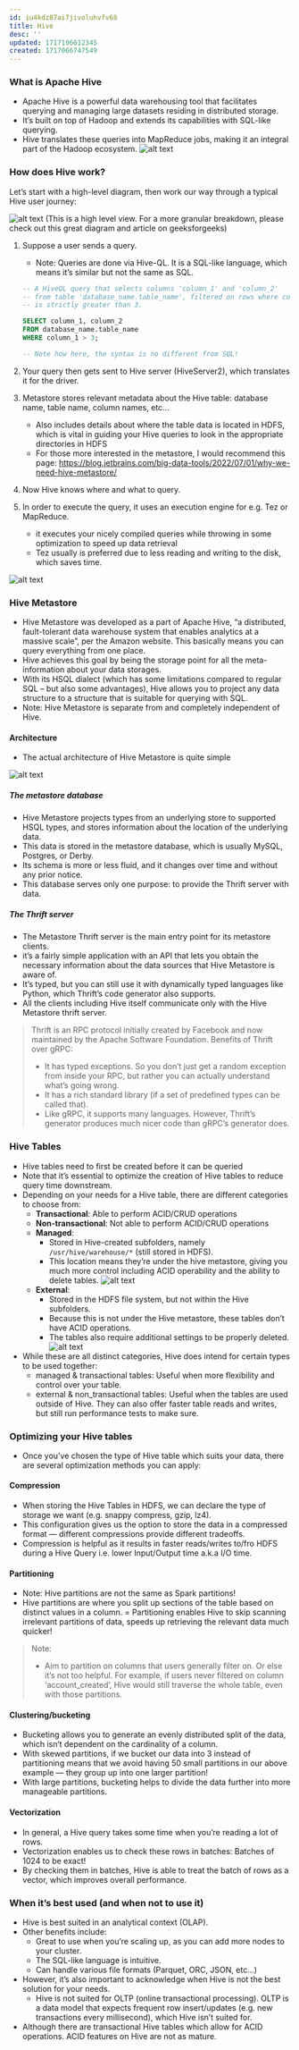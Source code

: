 ```yaml
---
id: iu4kdz87ai7jivoluhvfv68
title: Hive
desc: ''
updated: 1717196012345
created: 1717066747549
---
```



### What is Apache Hive

- Apache Hive is a powerful data warehousing tool that facilitates querying and managing large datasets residing in distributed storage. 
- It’s built on top of Hadoop and extends its capabilities with SQL-like querying. 
- Hive translates these queries into MapReduce jobs, making it an integral part of the Hadoop ecosystem. 
![alt text](hive_object_store.png)

### How does Hive work?

Let’s start with a high-level diagram, then work our way through a typical Hive user journey:

![alt text](hive_overview.png)
(This is a high level view. For a more granular breakdown, please check out this great diagram and article on geeksforgeeks)

1. Suppose a user sends a query.
   - Note: Queries are done via Hive-QL. It is a SQL-like language, which means it’s similar but not the same as SQL.

    ``` sql
    -- A HiveQL query that selects columns 'column_1' and 'column_2' 
    -- from table 'database_name.table_name', filtered on rows where column_1 
    -- is strictly greater than 3. 

    SELECT column_1, column_2
    FROM database_name.table_name
    WHERE column_1 > 3;

    -- Note how here, the syntax is no different from SQL!
    ```

1. Your query then gets sent to Hive server (HiveServer2), which translates it for the driver.

1. Metastore stores relevant metadata about the Hive table: database name, table name, column names, etc…
   - Also includes details about where the table data is located in HDFS, which is vital in guiding your Hive queries to look in the appropriate directories in HDFS
   - For those more interested in the metastore, I would recommend this page: <https://blog.jetbrains.com/big-data-tools/2022/07/01/why-we-need-hive-metastore/>

2. Now Hive knows where and what to query.
3. In order to execute the query, it uses an execution engine for e.g. Tez or MapReduce.
    - it executes your nicely compiled queries while throwing in some optimization to speed up data retrieval
    - Tez usually is preferred due to less reading and writing to the disk, which saves time.

![alt text](hive_hadoop_breakdown.png)

### Hive Metastore

- Hive Metastore was developed as a part of Apache Hive, “a distributed, fault-tolerant data warehouse system that enables analytics at a massive scale”, per the Amazon website. This basically means you can query everything from one place.
- Hive achieves this goal by being the storage point for all the meta-information about your data storages.
- With its HSQL dialect (which has some limitations compared to regular SQL – but also some advantages), Hive allows you to project any data structure to a structure that is suitable for querying with SQL.
- Note: Hive Metastore is separate from and completely independent of Hive.

#### Architecture

- The actual architecture of Hive Metastore is quite simple
  
![alt text](hive_metastore_architecture.png)

##### The metastore database
- Hive Metastore projects types from an underlying store to supported HSQL types, and stores information about the location of the underlying data. 
- This data is stored in the metastore database, which is usually MySQL, Postgres, or Derby.
- Its schema is more or less fluid, and it changes over time and without any prior notice. 
- This database serves only one purpose: to provide the Thrift server with data.

##### The Thrift server

- The Metastore Thrift server is the main entry point for its metastore clients.  
- it’s a fairly simple application with an API that lets you obtain the necessary information about the data sources that Hive Metastore is aware of.
- It’s typed, but you can still use it with dynamically typed languages like Python, which Thrift’s code generator also supports.
- All the clients including Hive itself communicate only with the Hive Metastore thrift server.

> Thrift is an RPC protocol initially created by Facebook and now maintained by the Apache Software Foundation.
> Benefits of Thrift over gRPC:
>  - It has typed exceptions. So you don’t just get a random exception from inside your RPC, but rather you can actually understand what’s going wrong.
>  - It has a rich standard library (if a set of predefined types can be called that).
>  - Like gRPC, it supports many languages. However, Thrift’s generator produces much nicer code than gRPC’s generator does.

### Hive Tables

- Hive tables need to first be created before it can be queried
- Note that it’s essential to optimize the creation of Hive tables to reduce query time downstream.
- Depending on your needs for a Hive table, there are different categories to choose from:
  - **Transactional**: Able to perform ACID/CRUD operations
  - **Non-transactional**: Not able to perform ACID/CRUD operations
  - **Managed**:
    - Stored in Hive-created subfolders, namely `/usr/hive/warehouse/*` (still stored in HDFS).
    - This location means they’re under the hive metastore, giving you much more control including ACID operability and the ability to delete tables.
    ![alt text](hive_managed_table.png)
  - **External**:
    - Stored in the HDFS file system, but not within the Hive subfolders.
    - Because this is not under the Hive metastore, these tables don’t have ACID operations.
    - The tables also require additional settings to be properly deleted.
    ![alt text](hive_external_table.png)
- While these are all distinct categories, Hive does intend for certain types to be used together:
  - managed & transactional tables: Useful when more flexibility and control over your table.
  - external & non_transactional tables: Useful when the tables are used outside of Hive. They can also offer faster table reads and writes, but still run performance tests to make sure.

### Optimizing your Hive tables

- Once you’ve chosen the type of Hive table which suits your data, there are several optimization methods you can apply:

#### Compression

- When storing the Hive Tables in HDFS, we can declare the type of storage we want (e.g. snappy compress, gzip, lz4).
- This configuration gives us the option to store the data in a compressed format — different compressions provide different tradeoffs.
- Compression is helpful as it results in faster reads/writes to/fro HDFS during a Hive Query i.e. lower Input/Output time a.k.a I/O time.

#### Partitioning

- Note: Hive partitions are not the same as Spark partitions!
- Hive partitions are where you split up sections of the table based on distinct values in a column.
= Partitioning enables Hive to skip scanning irrelevant partitions of data, speeds up retrieving the relevant data much quicker!

> Note:
>
> - Aim to partition on columns that users generally filter on. Or else it’s not too helpful.
> For example, if users never filtered on column ‘account_created’, Hive would still traverse the whole table, even with those partitions.

#### Clustering/bucketing

- Bucketing allows you to generate an evenly distributed split of the data, which isn’t dependent on the cardinality of a column.
- With skewed partitions, if we bucket our data into 3 instead of partitioning means that we avoid having 50 small partitions in our above example — they group up into one larger partition!
- With large partitions, bucketing helps  to divide the data further into more manageable partitions.

#### Vectorization

- In general, a Hive query takes some time when you’re reading a lot of rows.
- Vectorization enables us to check these rows in batches: Batches of 1024 to be exact!
- By checking them in batches, Hive is able to treat the batch of rows as a vector, which improves overall performance.

### When it’s best used (and when not to use it)

- Hive is best suited in an analytical context (OLAP).
- Other benefits include:
  - Great to use when you’re scaling up, as you can add more nodes to your cluster.
  - The SQL-like language is intuitive.
  - Can handle various file formats (Parquet, ORC, JSON, etc…)
- However, it’s also important to acknowledge when Hive is not the best solution for your needs.
  - Hive is not suited for OLTP (online transactional processing). OLTP is a data model that expects frequent row insert/updates (e.g. new transactions every millisecond), which Hive isn’t suited for.
- Although there are transactional Hive tables which allow for ACID operations. ACID features on Hive are not as mature.
